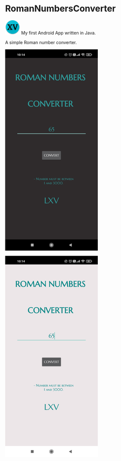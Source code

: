 # RomanNumbersConverter
<img src="/ic_launcher.png"
alt="Alt text"
title="Dark Mode"
style="display: inline-block; margin: 0 auto; max-width: 300px">
My first Android App written in Java.

A simple Roman number converter. 

<img src="/screen_dark.jpg"
alt="Alt text"
title="Dark Mode"
style="display: inline-block; margin: 0 auto; max-width: 300px">


<img src="/screen_white.jpg"
alt="Alt text"
title="Light Mode"
 style="display: inline-block; margin: 0 auto; max-width: 300px">
